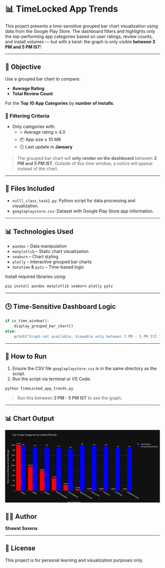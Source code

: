 
# 📊 TimeLocked App Trends

This project presents a time-sensitive grouped bar chart visualization using data from the Google Play Store. The dashboard filters and highlights only the top-performing app categories based on user ratings, review counts, and install volumes — but with a twist: the graph is only visible **between 3 PM and 5 PM IST**!

---

## 🎯 Objective

Use a grouped bar chart to compare:

- **Average Rating**
- **Total Review Count**

For the **Top 10 App Categories** by **number of installs**.

### 📌 Filtering Criteria

- Only categories with:
  - ⭐ Average rating ≥ 4.0
  - 📦 App size ≥ 10 MB
  - 🕒 Last update in **January**

> The grouped bar chart will **only render on the dashboard** between **3 PM and 5 PM IST**. Outside of this time window, a notice will appear instead of the chart.

---

## 📁 Files Included

- `nulll_class_task2.py`: Python script for data processing and visualization.
- `googleplaystore.csv`: Dataset with Google Play Store app information.

---

## 📊 Technologies Used

- `pandas` – Data manipulation
- `matplotlib` – Static chart visualization
- `seaborn` – Chart styling
- `plotly` – Interactive grouped bar charts
- `datetime` & `pytz` – Time-based logic

Install required libraries using:

```bash
pip install pandas matplotlib seaborn plotly pytz
```

---

## 🕒 Time-Sensitive Dashboard Logic

```python
if is_time_window():
    display_grouped_bar_chart()
else:
    print("Graph not available. Viewable only between 3 PM - 5 PM IST.")
```

---

## 🚀 How to Run

1. Ensure the CSV file `googleplaystore.csv` is in the same directory as the script.
2. Run the script via terminal or VS Code:

```bash
python TimeLocked_app_trends.py
```

> Run this between **3 PM - 5 PM IST** to see the graph.

---

## 📊 Chart Output

![alt text](image.png)

## 👨‍💻 Author

**Shawat Saxena**  

---

## 📌 License

This project is for personal learning and visualization purposes only.
